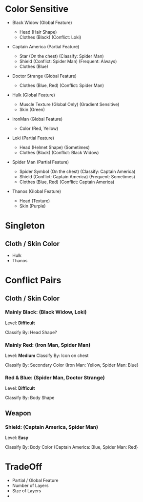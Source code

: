 # Color Sensitive

- Black Widow (Global Feature)
    - Head (Hair Shape)
    - Clothes (Black) (Conflict: Loki)

- Captain America (Partial Feature)
    - Star (On the chest) (Classify: Spider Man)
    - Shield (Conflict: Spider Man) (Frequent: Always)
    - Clothes (Blue)

- Doctor Strange (Global Feature)
    - Clothes (Blue, Red) (Conflict: Spider Man)

- Hulk (Global Feature)
    - Muscle Texture (Global Only) (Gradient Sensitive)
    - Skin (Green)

- IronMan (Global Feature)
    - Color (Red, Yellow)

- Loki (Partial Feature)
    - Head (Helmet Shape) (Sometimes)
    - Clothes (Black) (Conflict: Black Widow)

- Spider Man (Partial Feature)
    - Spider Symbol (On the chest) (Classify: Captain America)
    - Shield (Conflict: Captain America) (Frequent: Sometimes)
    - Clothes (Blue, Red) (Conflict: Captain America)

- Thanos (Global Feature)
    - Head (Texture)
    - Skin (Purple)

# Singleton
## Cloth / Skin Color
- Hulk
- Thanos

# Conflict Pairs
## Cloth / Skin Color
### Mainly Black: __(Black Widow, Loki)__
Level: __Difficult__

Classify By: Head Shape?

### Mainly Red: __(Iron Man, Spider Man)__
Level: __Medium__
Classify By: Icon on chest

Classify By: Secondary Color {Iron Man: Yellow, Spider Man: Blue}

### Red & Blue: __(Spider Man, Doctor Strange)__ 
Level: __Difficult__

Classify By: Body Shape

## Weapon
### Shield: __(Captain America, Spider Man)__
Level: __Easy__

Classify By: Body Color {Captain America: Blue, Spider Man: Red}

# TradeOff
- Partial / Global Feature
- Number of Layers
- Size of Layers
- 